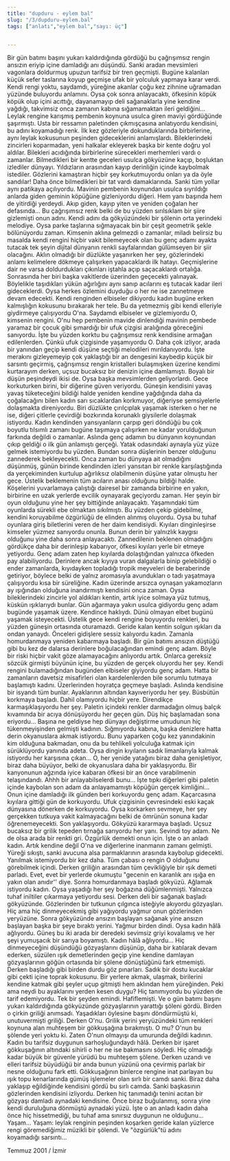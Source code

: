 ```yaml
---
title: "dupduru - eylem bal"
slug: "/3/dupduru-eylem.bal"
tags: ["anlatı","eylem bal","sayı: üç"]


---
```

Bir gün batımı başını yukarı kaldırdığında gördüğü bu çağrışımsız rengin
ansızın eriyip içine damladığı anı düşündü. Sanki aradan mevsimleri
vagonlara doldurmuş upuzun tarifsiz bir tren geçmişti. Bugüne kalanları
küçük sefer taslarına koyup geçmişe ufak bir yolculuk yapmaya karar
verdi. Kendi rengi yoktu, saydamdı, yüreğine akanlar çoğu kez zihnine
uğramadan yüzünde buluyordu anlamını. Oysa çok sonra anlayacaktı,
öfkesinin köpük köpük olup içini acıttığı, dayanamayıp deli sağanaklarla
yine kendine yağdığı, takvimsiz onca zamanın kabına sığamamaktan ileri
geldiğini... Leylak rengine karışmış pembenin koynuna usulca giren
maviyi gördüğünde şaşırmıştı. Usta bir ressamın paletinden çıkmışçasına
anlatıyordu kendisini, bu adını koyamadığı renk. İlk kez gözleriyle
dokunduklarında birbirlerine, aynı leylak kokusunun peşinden
gideceklerini anlamışlardı. Bileklerindeki zincirleri koparmadan, yeni
halkalar ekleyerek başka bir kente doğru yol aldılar. Bilekleri
acıdığında birbirlerine sürecekleri merhemleri vardı o zamanlar.
Bilmedikleri bir kentte geceleri usulca gökyüzüne kaçıp, boşluktan
izlediler dünyayı. Yıldızların arasından kayıp derinliğin içinde
kaybolmak istediler. Gözlerini kamaştıran hiçbir şey korkutmuyordu
onları ya da öyle sandılar! Daha önce bilmedikleri bir tat vardı
damaklarında. Sanki tüm yollar aynı patikaya açılıyordu. Mavinin
pembenin koynundan usulca sıyrıldığı anlarda giden geminin köpüğüne
gizleniyordu diğeri. Hem yanı başında hem de yitirdiği yerdeydi. Akıp
giden, kayıp yiten ve yeniden çoğalan her defasında... Bu çağrışımsız
renk belki de bu yüzden sırılsıklam bir şiire gizlemişti onun adını.
Kendi adını da gökyüzündeki bir şölenin orta yerindeki melodiye. Oysa
parke taşlarına sığmayacak bin bir çeşit geometrik şekle bölünüyordu
zaman. Kimsenin aklına gelmezdi o zamanlar, miladı belirsiz bu masalda
kendi rengini hiçbir vakit bilemeyecek olan bu genç adamı ayakta tutacak
tek şeyin dijital dünyanın renkli sayfalarından gülümseyen bir şiir
olacağını. Aklın olmadığı bir düzlükte yaşanırken her şey, gözlerindeki
anlamı kelimelere dökmeye çalışırken yapacaklardı ilk hatayı.
Geçmişlerine dair ne varsa doldurdukları çıkınları iştahla açıp
saçacaklardı ortalığa. Sonrasında her biri başka vakitlerde üzerinden
geçecekti yalınayak. Böylelikle taşıdıkları yükün ağırlığını aynı sanıp
acılarını eş tutacak kadar ileri gideceklerdi. Oysa herkes özlemini
duyduğu o her ne ise zannetmeye devam edecekti. Kendi renginden
elbiseler dikiyordu kadın bugüne erken kalmışlığın kokusunu bırakarak
her tele. Bu da yetmezmiş gibi kendi elleriyle giydirmeye çalışıyordu
O'na. Saydamdı elbiseler ve gizlemiyordu O, kimsenin rengini. O'nu hep
pembenin mavide dinlendiği mavinin pembede yaramaz bir çocuk gibi
şımardığı bir ufuk çizgisi aralığında göreceğini sanıyordu. İşte bu
yüzden korktu bu çağrışımsız renk kendisine armağan edilenlerden. Çünkü
ufuk çizgisinde yaşamıyordu O. Daha çok izliyor, arada bir yanından
geçip kendi düşüne seçtiği melodileri mırıldanıyordu. İşte merakını
gizleyemeyip çok yaklaştığı bir an dengesini kaybedip küçük bir sarsıntı
geçirmiş, çağrışımsız rengin kristalleri bulaşmışken üzerine kendimi
kurtarayım derken, uçsuz bucaksız bir denizin içine damlamıştı. Boyalı
bir düşün peşindeydi ikisi de. Oysa başka mevsimlerden geliyorlardı.
Gece korkuturken birini, bir diğerine güven veriyordu. Güneşin kendisini
yavaş yavaş tüketeceğini bildiği halde yeniden kendine yağdığında daha
da çoğalacağını bilen kadın sarı sıcaklardan korkmuyor, diğeriyse
şemsiyelerle dolaşmakta direniyordu. Biri düzlükte çırılçıplak yaşamak
isterken o her ne ise, diğeri çitlerle çevirdiği bozkırında korunaklı
giysilerle dolaşmak istiyordu. Kadın kendinden yansıyanların çarpıp geri
döndüğü bu çok boyutlu tılsımlı zamanı bugüne taşımaya çalışırken ne
kadar yorulduğunun farkında değildi o zamanlar. Aslında genç adamın bu
dünyanın koynundan çıkıp geldiği o ilk gün anlamıştı gerçeği. Yatak
odasındaki aynayla yüz yüze gelmek istemiyordu bu yüzden. Bundan sonra
düşlerinin benzer olduğunu zannederek bekleyecekti. Onca zaman bu
dünyaya ait olmadığını düşünmüş, günün birinde kendinden izleri yansıtan
bir renkle karşılaştığında da yerçekiminden kurtulup ağırlıksız
olabilmenin düşüne yatar olmuştu her gece. Üstelik beklemenin tüm
acıların anası olduğunu bildiği halde. Köşelerini yuvarlamaya çalıştığı
dairesel bir zamanda birbirine en yakın, birbirine en uzak yerlerde
evcilik oynayarak geçiyordu zaman. Her şeyin bir oyun olduğunu yine her
şey bittiğinde anlayacaktı. Yaşamındaki tüm oyunlarda sürekli ebe
olmaktan sıkılmıştı. Bu yüzden çekip gidebilme, kendini koruyabilme
özgürlüğü de elinden alınmış oluyordu. Oysa bu tuhaf oyunlara giriş
biletlerini veren de her daim kendisiydi. Kıyıları dinginleşirse
kimseler yüzmez sanıyordu onunla. Bunun derin bir yalnızlık kaygısı
olduğunu yine daha sonra anlayacaktı. Zannedilenin beklenen olmadığını
gördükçe daha bir derinleşip kabarıyor, öfkesi kıyıları yerle bir etmeye
yetiyordu. Genç adam zaten hep kıyılarda dolaştığından yalnızca öfkeden
pay alabiliyordu. Derinlere ancak kıyıya vuran dalgalarla binip
gelebildiği o ender zamanlarda, kıyıdayken topladığı tropik meyveleri de
beraberinde getiriyor, böylece belki de yalnız aromasıyla avundukları o
tadı yaşatmaya çalışıyordu kısa bir süreliğine. Kadın üzerinde arsızca
oynaşan yakamozların ay ışığından olduğuna inandırmıştı kendisini onca
zaman. Oysa bileklerindeki zincirle yol aldıkları kentin, artık iyice
solmaya yüz tutmuş, küskün ışıklarıydı bunlar. Gün ağarmaya yakın usulca
gidiyordu genç adam bugünde yaşamak üzere. Kendince haklıydı. Dünü
olmayan elbet bugünü yaşamak isteyecekti. Üstelik gece kendi rengine
boyuyordu renkleri, bu yüzden güneşin ortasında oturamazdı. Geride kalan
kentin solgun ışıkları da ondan yanaydı. Önceleri gidişlere sessiz
kalıyordu kadın. Zamanla homurdanmaya yeniden kabarmaya başladı. Bir gün
batımı ansızın düştüğü gibi bu kez de dalarsa derinlere boğulacağından
emindi genç adam. Böyle bir riski hiçbir vakit göze alamayacağını
anlıyordu artık. Onlarca gereksiz sözcük girmişti büyünün içine, bu
yüzden de gerçek oluyordu her şey. Kendi rengini bulamadığından bugünden
elbiseler giyiyordu genç adam. Hatta bir zamanların davetsiz misafirleri
olan kardelenlerden bile sorumlu tutmaya başlamıştı kadını. Üzerlerinden
hoyratça geçmeye başladı. Aslında kendisine bir isyandı tüm bunlar.
Ayaklarının altından kayıveriyordu her şey. Büsbütün korkmaya başladı.
Dahil olamıyordu hiçbir yere. Direndikçe karmaşıklaşıyordu her şey.
Paletin içindeki renkler darmadağın olmuş balçık kıvamında bir acıya
dönüşüyordu her geçen gün. Düş hiç başlamadan sona eriyordu... Başına ne
geldiyse hep dünyayı değiştirme umudunun hiç tükenmeyişinden gelmişti
kadının. Sığmıyordu kabına, başka denizlere hatta derin okyanuslara
akmak istiyordu. Bunu yaparken çoğu kez yanındakinin kim olduğuna
bakmadan, onu da bu tehlikeli yolculuğa katmak için sürüklüyordu yanında
adeta. Oysa dingin kıyıların sadık limanlarıyla kalmak istiyordu her
karşısına çıkan... O, her yenide yatağını biraz daha genişletiyor, biraz
daha büyüyor, belki de okyanuslara daha bir yaklaşıyordu. Bir kanyonunun
ağzında iyice kabaran öfkesi bir an önce varabilmenin telaşındandı. Ahhh
bir anlayabilselerdi bunu... İşte tıpkı diğerleri gibi paletin içinde
kaybolan son adam da anlayamamıştı köpüğün gerçek kimliğini... Onun
içine damladığı ilk günden beri korkuyordu genç adam. Kaçarcasına
kıyılara gittiği gün de korkuyordu. Ufuk çizgisinin çevresindeki eski
kaçak dünyasına dönerken de korkuyordu. Oysa korkarken sevmeye, her şey
gerçekken tutkuya vakit kalmayacağını belki de ömrünün sonuna kadar
öğrenemeyecekti. Son yaklaşıyordu. Gökyüzü kararmaya başladı. Uçsuz
bucaksız bir grilik tepeden tırnağa sarıyordu her yanı. Sevindi toy
adam. Ne de olsa arada bir renkti gri. Özgürlük demekti onun için. İşte
o an anladı kadın. Artık kendine değil O'na ve diğerlerine inanmanın
zamanı gelmişti. Yüreği sıkıştı, sanki avucuna alsa parmaklarının
arasında kaybolup gidecekti. Yanılmak istemiyordu bir kez daha. Tüm
çabası o rengin O olduğunu görebilmek içindi. Derken griliğin arasından
tüm çevikliğiyle bir ışık demeti parladı. Evet, evet bir yerlerde
okumuştu "gecenin en karanlık anı ışığa en yakın olan anıdır'' diye.
Sonra homurdanmaya başladı gökyüzü. Ağlamak istiyordu kadın. Oysa
yaşadığı her şey boğazına düğümlenmişti. Yalnızca tuhaf iniltiler
çıkarmaya yetiyordu sesi. Derken deli bir sağanak başladı gökyüzünde.
Gözlerinden bir tutkunun çılgınca isteğiyle akıyordu gözyaşları. Hiç ama
hiç dinmeyecekmiş gibi yağıyordu yağmur onun gözlerinden yeryüzüne.
Sonra gökyüzünde ansızın başlayan sağanak yine ansızın başlayan başka
bir şeye bıraktı yerini. Yağmur birden dindi. Oysa kadın hâlâ ağlıyordu.
Güneş bu iki arada bir deredeki sevimsiz griyi kovalamış ve her şeyi
yumuşacık bir sarıya boyamıştı. Kadın hâlâ ağlıyordu... Hiç
dinmeyeceğini düşündüğü gözyaşlarını düşünüp, daha bir katılarak devam
ederken, süzülen ışık demetlerinden geçip yine kendine damlayan
gözyaşlarının göğün ortasında bir şölene dönüştüğünü fark etmemişti.
Derken başladığı gibi birden durdu göz pınarları. Sadık bir dostu
kucaklar gibi çekti içine toprak kokusunu. Bir yerlere akmak, ulaşmak,
birilerini kendine katmak gibi şeyler uçup gitmişti hem aklından hem
yüreğinden. Peki ama neydi bu ayaklarını yerden kesen duygu? Hiç
tanımıyordu bu yüzden de tarif edemiyordu. Tek bir şeyden emindi.
Hafiflemişti. Ve o gün batımı başını yukarı kaldırdığında gökyüzünde
gözyaşlarının yarattığı şöleni gördü. Birden o çirkin griliği anımsadı.
Yaşadıkları öylesine başını döndürmüştü ki, unutuvermişti griliği.
Derken O'nu. Grilik yerini yeryüzündeki tüm renkleri koynuna alan
muhteşem bir gökkuşağına bırakmıştı. O mu? O'nun bu şölende yeri yoktu
ki. Zaten O'nun olmayışı da umurunda değildi kadının. Kadın bu tarifsiz
duygunun sarhoşluğundaydı hâlâ. Derken bir işaret gökkuşağının altındaki
sihirli o her ne ise bakmasını söyledi. Hiç olmadığı kadar büyük bir
güvenle yürüdü bu muhteşem şölene. Derken uzandı ve elleri tarifsiz
büyüdüğü bir anda bunun yüzünü ona çevirmiş parlak bir nesne olduğunu
fark etti. Gökkuşağının binlerce rengine inat parlayan bu ışık topu
kenarlarında gümüş işlemeler olan sırlı bir camdı sanki. Biraz daha
yaklaşıp eğildiğinde kendisini gördü bu sırlı camda. Sanki başkasının
gözlerinden kendisini izliyordu. Derken hiç tanımadığı tenini acıtan bir
gözyaşı damladı aynadaki kendisine. Önce biraz buğulanmış, sonra yine
kendi duruluğuna dönmüştü aynadaki yüzü. İşte o an anladı kadın daha
önce hiç hissetmediği, bu tuhaf ama sınırsız duygunun ne olduğunu...
Yaşam... Yaşam: leylak renginin peşinden koşarken geride kalan yüzlerce
rengi göremediğimiz müzikli bir şölendi. Ve "özgürlük"tü adını
koyamadığı sarsıntı...

Temmuz 2001 / İzmir
